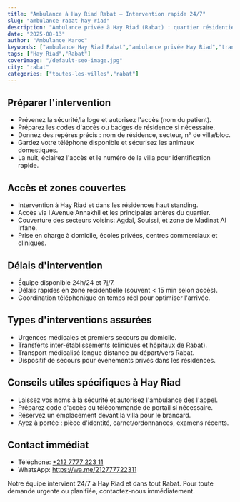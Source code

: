 ```yaml
---
title: "Ambulance à Hay Riad Rabat – Intervention rapide 24/7"
slug: "ambulance-rabat-hay-riad"
description: "Ambulance privée à Hay Riad (Rabat) : quartier résidentiel moderne, intervention 24/7, transferts et urgences. Accès optimisé aux résidences."
date: "2025-08-13"
author: "Ambulance Maroc"
keywords: ["ambulance Hay Riad Rabat","ambulance privée Hay Riad","transport médicalisé Hay Riad"]
tags: ["Hay Riad","Rabat"]
coverImage: "/default-seo-image.jpg"
city: "rabat"
categories: ["toutes-les-villes","rabat"]
---
```


## Préparer l'intervention

- Prévenez la sécurité/la loge et autorisez l'accès (nom du patient).
- Préparez les codes d'accès ou badges de résidence si nécessaire.
- Donnez des repères précis : nom de résidence, secteur, n° de villa/bloc.
- Gardez votre téléphone disponible et sécurisez les animaux domestiques.
- La nuit, éclairez l'accès et le numéro de la villa pour identification rapide.

## Accès et zones couvertes

- Intervention à Hay Riad et dans les résidences haut standing.
- Accès via l'Avenue Annakhil et les principales artères du quartier.
- Couverture des secteurs voisins: Agdal, Souissi, et zone de Madinat Al Irfane.
- Prise en charge à domicile, écoles privées, centres commerciaux et cliniques.

## Délais d'intervention

- Équipe disponible 24h/24 et 7j/7.
- Délais rapides en zone résidentielle (souvent < 15 min selon accès).
- Coordination téléphonique en temps réel pour optimiser l'arrivée.

## Types d'interventions assurées

- Urgences médicales et premiers secours au domicile.
- Transferts inter-établissements (cliniques et hôpitaux de Rabat).
- Transport médicalisé longue distance au départ/vers Rabat.
- Dispositif de secours pour événements privés dans les résidences.

## Conseils utiles spécifiques à Hay Riad

- Laissez vos noms à la sécurité et autorisez l'ambulance dès l'appel.
- Préparez code d'accès ou télécommande de portail si nécessaire.
- Réservez un emplacement devant la villa pour le brancard.
- Ayez à portée : pièce d'identité, carnet/ordonnances, examens récents.

## Contact immédiat

- Téléphone: [+212 7777 223 11](tel:+212777722311)
- WhatsApp: https://wa.me/212777722311

Notre équipe intervient 24/7 à Hay Riad et dans tout Rabat. Pour toute demande urgente ou planifiée, contactez-nous immédiatement.